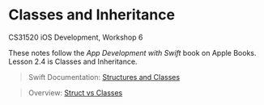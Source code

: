 # Classes and Inheritance 

CS31520 iOS Development, Workshop 6

These notes follow the _App Development with Swift_ book on Apple Books. Lesson 2.4 is Classes and Inheritance. 

> Swift Documentation: [Structures and Classes](https://docs.swift.org/swift-book/LanguageGuide/ClassesAndStructures.html#//apple_ref/doc/uid/TP40014097-CH13-ID82)

> Overview: [Struct vs Classes](https://learnappmaking.com/struct-vs-class-swift-how-to/)
